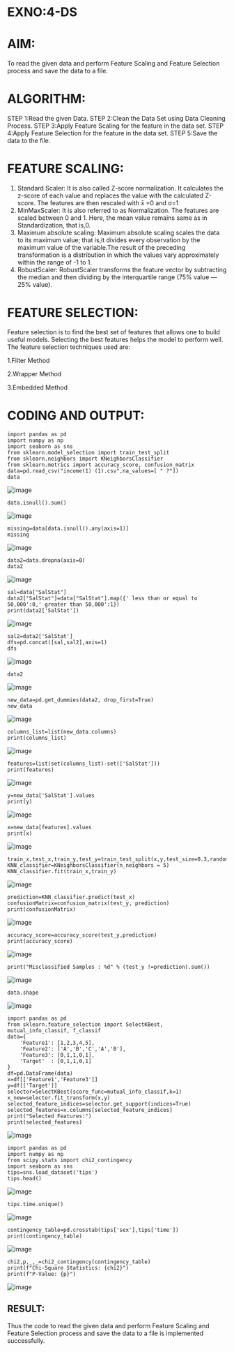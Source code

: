 # EXNO:4-DS
# AIM:
To read the given data and perform Feature Scaling and Feature Selection process and save the
data to a file.

# ALGORITHM:
STEP 1:Read the given Data.
STEP 2:Clean the Data Set using Data Cleaning Process.
STEP 3:Apply Feature Scaling for the feature in the data set.
STEP 4:Apply Feature Selection for the feature in the data set.
STEP 5:Save the data to the file.

# FEATURE SCALING:
1. Standard Scaler: It is also called Z-score normalization. It calculates the z-score of each value and replaces the value with the calculated Z-score. The features are then rescaled with x̄ =0 and σ=1
2. MinMaxScaler: It is also referred to as Normalization. The features are scaled between 0 and 1. Here, the mean value remains same as in Standardization, that is,0.
3. Maximum absolute scaling: Maximum absolute scaling scales the data to its maximum value; that is,it divides every observation by the maximum value of the variable.The result of the preceding transformation is a distribution in which the values vary approximately within the range of -1 to 1.
4. RobustScaler: RobustScaler transforms the feature vector by subtracting the median and then dividing by the interquartile range (75% value — 25% value).

# FEATURE SELECTION:
Feature selection is to find the best set of features that allows one to build useful models. Selecting the best features helps the model to perform well.
The feature selection techniques used are:

1.Filter Method

2.Wrapper Method

3.Embedded Method

# CODING AND OUTPUT:
```
import pandas as pd
import numpy as np
import seaborn as sns
from sklearn.model_selection import train_test_split
from sklearn.neighbors import KNeighborsClassifier
from sklearn.metrics import accuracy_score, confusion_matrix
data=pd.read_csv("income(1) (1).csv",na_values=[ " ?"])
data
```
![image](https://github.com/Sriram8452/EXNO-4-DS/assets/118708032/877b7ff2-91af-45be-bb41-3f3e51c87cec)

```
data.isnull().sum()
```
![image](https://github.com/Sriram8452/EXNO-4-DS/assets/118708032/24d52a3a-6d98-4504-aff8-71cf74757cc4)

```
missing=data[data.isnull().any(axis=1)]
missing
```
![image](https://github.com/Sriram8452/EXNO-4-DS/assets/118708032/e9cfb80e-9357-4d4a-a985-4a5b25deabc4)

```
data2=data.dropna(axis=0)
data2
```
![image](https://github.com/Sriram8452/EXNO-4-DS/assets/118708032/a696948d-858f-44b5-9fb3-b7b0752cd8cb)

```
sal=data["SalStat"]
data2["SalStat"]=data["SalStat"].map({' less than or equal to 50,000':0,' greater than 50,000':1})
print(data2['SalStat'])
```
![image](https://github.com/Sriram8452/EXNO-4-DS/assets/118708032/bcdbade0-9c3e-49f1-a75b-07ff53304fa7)

```
sal2=data2['SalStat']
dfs=pd.concat([sal,sal2],axis=1)
dfs
```
![image](https://github.com/Sriram8452/EXNO-4-DS/assets/118708032/2a426f2e-b39d-4966-8177-9c7bd7db4309)

```
data2
```
![image](https://github.com/Sriram8452/EXNO-4-DS/assets/118708032/6b8a4d7f-ad12-490d-ade6-6eb773abe19c)

```
new_data=pd.get_dummies(data2, drop_first=True)
new_data
```
![image](https://github.com/Sriram8452/EXNO-4-DS/assets/118708032/5fe540f9-f0a5-4760-bad1-209336864d93)

```
columns_list=list(new_data.columns)
print(columns_list)
```
![image](https://github.com/Sriram8452/EXNO-4-DS/assets/118708032/d541056f-6738-4195-bfb9-8a2797a98e85)

```
features=list(set(columns_list)-set(['SalStat']))
print(features)
```
![image](https://github.com/Sriram8452/EXNO-4-DS/assets/118708032/69887669-630a-4162-8440-4362b75d4eb5)

```
y=new_data['SalStat'].values
print(y)
```
![image](https://github.com/Sriram8452/EXNO-4-DS/assets/118708032/24c06b7c-937f-4753-bb30-f789eeb636c4)

```
x=new_data[features].values
print(x)
```
![image](https://github.com/Sriram8452/EXNO-4-DS/assets/118708032/1788c3ec-1567-4397-83b9-bb26fd3bd576)

```
train_x,test_x,train_y,test_y=train_test_split(x,y,test_size=0.3,random_state=0)
KNN_classifier=KNeighborsClassifier(n_neighbors = 5)
KNN_classifier.fit(train_x,train_y)
```
![image](https://github.com/Sriram8452/EXNO-4-DS/assets/118708032/db6a7473-c468-4125-9996-27d9126780e2)

```
prediction=KNN_classifier.predict(test_x)
confusionMatrix=confusion_matrix(test_y, prediction)
print(confusionMatrix)
```
![image](https://github.com/Sriram8452/EXNO-4-DS/assets/118708032/9d36ea6e-84a3-43f3-9149-ed446d87eb70)

```
accuracy_score=accuracy_score(test_y,prediction)
print(accuracy_score)
```
![image](https://github.com/Sriram8452/EXNO-4-DS/assets/118708032/f9ac5352-d49b-420e-8059-fc342d8724b6)

```
print("Misclassified Samples : %d" % (test_y !=prediction).sum())
```
![image](https://github.com/Sriram8452/EXNO-4-DS/assets/118708032/77ec696c-0f9a-48ba-9261-b3c117af58f8)

```
data.shape
```
![image](https://github.com/Sriram8452/EXNO-4-DS/assets/118708032/ec6e0a89-10a3-470b-ab2a-1d4256e75300)

```
import pandas as pd
from sklearn.feature_selection import SelectKBest, mutual_info_classif, f_classif
data={
    'Feature1': [1,2,3,4,5],
    'Feature2': ['A','B','C','A','B'],
    'Feature3': [0,1,1,0,1],
    'Target'  : [0,1,1,0,1]
}
df=pd.DataFrame(data)
x=df[['Feature1','Feature3']]
y=df[['Target']]
selector=SelectKBest(score_func=mutual_info_classif,k=1)
x_new=selector.fit_transform(x,y)
selected_feature_indices=selector.get_support(indices=True)
selected_features=x.columns[selected_feature_indices]
print("Selected Features:")
print(selected_features)
```
![image](https://github.com/Sriram8452/EXNO-4-DS/assets/118708032/635438e3-c63f-4195-837a-70faccde081a)

```
import pandas as pd
import numpy as np
from scipy.stats import chi2_contingency
import seaborn as sns
tips=sns.load_dataset('tips')
tips.head()
```
![image](https://github.com/Sriram8452/EXNO-4-DS/assets/118708032/e24c56b3-519b-476d-9787-343fa3eab27f)

```
tips.time.unique()
```
![image](https://github.com/Sriram8452/EXNO-4-DS/assets/118708032/888253db-2ab1-42d1-8923-53b1b64f1c45)

```
contingency_table=pd.crosstab(tips['sex'],tips['time'])
print(contingency_table)
```
![image](https://github.com/Sriram8452/EXNO-4-DS/assets/118708032/1adf6747-b83e-4c8d-90e2-5c043d28128e)

```
chi2,p,_,_=chi2_contingency(contingency_table)
print(f"Chi-Square Statistics: {chi2}")
print(f"P-Value: {p}")
```
![image](https://github.com/Sriram8452/EXNO-4-DS/assets/118708032/94ea35b7-b7e8-4dd3-9fb0-9437523bba59)


## RESULT:
Thus the code to read the given data and perform Feature Scaling and Feature Selection process and save the data to a file is implemented successfully.
